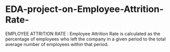 # EDA-project-on-Employee-Attrition-Rate-
EMPLOYEE ATTRITION RATE : Employee Attrition Rate is calculated as the percentage of employees who left the company in a given period to the total average number of employees within that period.
